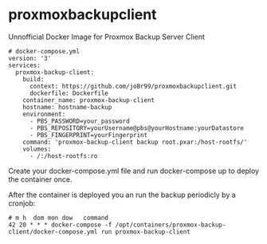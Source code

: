 # proxmoxbackupclient
Unnofficial Docker Image for Proxmox Backup Server Client

```
# docker-compose.yml
version: '3'
services:
  proxmox-backup-client:
    build:
      context: https://github.com/joBr99/proxmoxbackupclient.git
      dockerfile: Dockerfile
    container_name: proxmox-backup-client
    hostname: hostname-backup
    environment:
      - PBS_PASSWORD=your_password
      - PBS_REPOSITORY=yourUsername@pbs@yourHostname:yourDatastore
      - PBS_FINGERPRINT=yourFingerprint
    command: 'proxmox-backup-client backup root.pxar:/host-rootfs/'
    volumes:
      - /:/host-rootfs:ro
 ```     
      
Create your docker-compose.yml file and run docker-compose up to deploy the container once.

After the container is deployed you an run the backup periodicly by a cronjob:
```
# m h  dom mon dow   command
42 20 * * * docker-compose -f /opt/containers/proxmox-backup-client/docker-compose.yml run proxmox-backup-client
```
